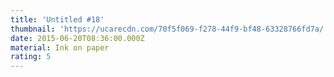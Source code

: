 ```yaml
---
title: 'Untitled #18'
thumbnail: 'https://ucarecdn.com/70f5f069-f278-44f9-bf48-63328766fd7a/'
date: 2015-06-20T08:36:00.000Z
material: Ink on paper
rating: 5
---
```



